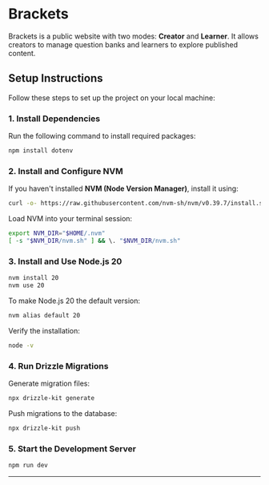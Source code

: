 # Brackets

Brackets is a public website with two modes: **Creator** and **Learner**. It allows creators to manage question banks and learners to explore published content.

## Setup Instructions

Follow these steps to set up the project on your local machine:

### 1. Install Dependencies

Run the following command to install required packages:

```sh
npm install dotenv
```

### 2. Install and Configure NVM

If you haven't installed **NVM (Node Version Manager)**, install it using:

```sh
curl -o- https://raw.githubusercontent.com/nvm-sh/nvm/v0.39.7/install.sh | bash
```

Load NVM into your terminal session:

```sh
export NVM_DIR="$HOME/.nvm"
[ -s "$NVM_DIR/nvm.sh" ] && \. "$NVM_DIR/nvm.sh"
```

### 3. Install and Use Node.js 20

```sh
nvm install 20
nvm use 20
```

To make Node.js 20 the default version:

```sh
nvm alias default 20
```

Verify the installation:

```sh
node -v
```

### 4. Run Drizzle Migrations

Generate migration files:

```sh
npx drizzle-kit generate
```

Push migrations to the database:

```sh
npx drizzle-kit push
```

### 5. Start the Development Server

```sh
npm run dev
```

---
